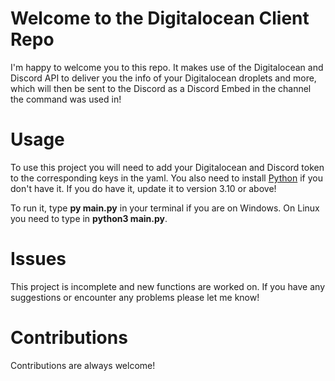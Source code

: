 # Welcome to the Digitalocean Client Repo
I'm happy to welcome you to this repo. It makes use of the Digitalocean and Discord API to deliver you the info of your Digitalocean
droplets and more, which will then be sent to the Discord as a Discord Embed in the channel the command was used in!
# Usage
To use this project you will need to add your Digitalocean and Discord token to the corresponding keys in the yaml.
You also need to install  [Python](https://www.python.org/downloads/) if you don't have it. 
If you do have it, update it to version 3.10 or above!

To run it, type **py main.py** in your terminal if you are on Windows. On Linux you need to type in **python3 main.py**.
# Issues
This project is incomplete and new functions are worked on. If you have any suggestions or encounter any problems please let me know!
# Contributions
Contributions are always welcome!
